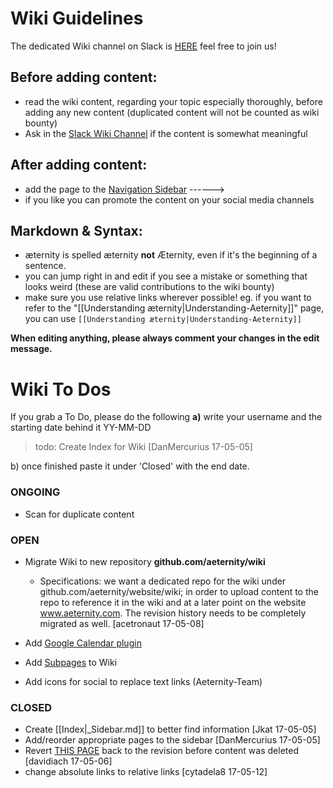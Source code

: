 # Wiki Guidelines
The dedicated Wiki channel on Slack is [HERE](https://aeternity.slack.com/messages/C59BALQCE/details/) feel free to join us!

## Before **adding** content:
* read the wiki content, regarding your topic especially thoroughly, before adding any new content (duplicated content will not be counted as wiki bounty)
* Ask in the [Slack Wiki Channel](https://aeternity.slack.com/messages/C59BALQCE/details/) if the content is somewhat meaningful 

## After **adding** content:
* add the page to the [Navigation Sidebar](_Sidebar.md/) ------>
* if you like you can promote the content on your social media channels

## Markdown & Syntax:
* æternity is spelled æternity **not** Æternity, even if it's the beginning of a sentence.
* you can jump right in and edit if you see a mistake or something that looks weird (these are valid contributions to the wiki bounty)
* make sure you use relative links wherever possible! eg. if you want to refer to the "[[Understanding æternity|Understanding-Aeternity]]" page, you can use `[[Understanding æternity|Understanding-Aeternity]]`

**When editing anything, please always comment your changes in the edit message.**

# Wiki To Dos
If you grab a To Do, please do the following **a)** write your username and the starting date behind it YY-MM-DD
> todo: Create Index for Wiki [DanMercurius 17-05-05]

b) once finished paste it under 'Closed' with the end date.

### ONGOING
* Scan for duplicate content

### OPEN
* Migrate Wiki to new repository **github.com/aeternity/wiki**
  * Specifications: we want a dedicated repo for the wiki under github.com/aeternity/website/wiki; in order to upload content to the repo to reference it in the wiki and at a later point on the website www.aeternity.com. The revision history needs to be completely migrated as well. [acetronaut 17-05-08]
      
* Add [Google Calendar plugin](Idea-Box#google-calendar-plug-in)
* Add [Subpages](Idea-Box#subpages) to Wiki
* Add icons for social to replace text links (Aeternity-Team)

### CLOSED
* Create [[Index|_Sidebar.md]] to better find information [Jkat 17-05-05]
* Add/reorder appropriate pages to the sidebar [DanMercurius 17-05-05]
* Revert [THIS PAGE](Understanding-Aeternity) back to the revision before content was deleted [davidiach 17-05-06]
* change absolute links to relative links [cytadela8 17-05-12]
